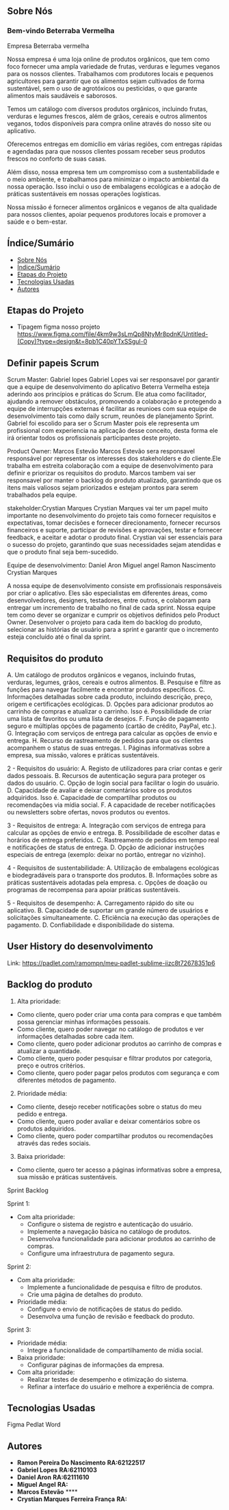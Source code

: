 ## Sobre Nós

### Bem-vindo Beterraba Vermelha

Empresa Beterraba vermelha 

Nossa empresa é uma loja online de produtos orgânicos, que tem como foco fornecer uma ampla variedade de frutas, verduras e legumes veganos para os nossos clientes. Trabalhamos com produtores locais e pequenos agricultores para garantir que os alimentos sejam cultivados de forma sustentável, sem o uso de agrotóxicos ou pesticidas, o que garante alimentos mais saudáveis e saborosos.

Temos um catálogo com diversos produtos orgânicos, incluindo frutas, verduras e legumes frescos, além de grãos, cereais e outros alimentos veganos, todos disponíveis para compra online através do nosso site ou aplicativo.

Oferecemos entregas em domicílio em várias regiões, com entregas rápidas e agendadas para que nossos clientes possam receber seus produtos frescos no conforto de suas casas.

Além disso, nossa empresa tem um compromisso com a sustentabilidade e o meio ambiente, e trabalhamos para minimizar o impacto ambiental da nossa operação. Isso inclui o uso de embalagens ecológicas e a adoção de práticas sustentáveis em nossas operações logísticas.

Nossa missão é fornecer alimentos orgânicos e veganos de alta qualidade para nossos clientes, apoiar pequenos produtores locais e promover a saúde e o bem-estar.

## Índice/Sumário

* [Sobre Nós](#Sobre-Nós) 
* [Índice/Sumário](#Índice-/-Sumário)
* [Etapas do Projeto](#Etapas-do-Projeto)
* [Tecnologias Usadas](#Tecnologias-Usadas)
* [Autores](#Autores)

## Etapas do Projeto
* Tipagem figma nosso projeto 
https://www.figma.com/file/4km9w3sLmQp8NtyMr8pdnK/Untitled-(Copy)?type=design&t=8pb1C40pYTxSSgul-0

## Definir papeis Scrum 
Scrum Master: Gabriel lopes
Gabriel Lopes vai ser responsavel por garantir que a equipe de desenvolvimento do aplicativo Beterra Vermelha esteja aderindo aos princípios e práticas do Scrum. Ele atua como facilitador, ajudando a remover obstáculos, promovendo a colaboração e protegendo a equipe de interrupções externas é facilitar as reunioes com sua equipe de desenvolvimento tais como daily scrum, reunões de planejamento Sprint.
Gabriel foi escolido para ser o Scrum Master pois ele representa um profissional com experiencia na aplicação desse conceito, desta forma ele irá orientar todos os profissionais participantes deste projeto. 

Product Owner: Marcos Estevão 
Marcos Estevão sera responsavel  responsável por representar os interesses dos stakeholders e do cliente.Ele trabalha em estreita colaboração com a equipe de desenvolvimento para definir e priorizar os requisitos do produto.
Marcos tambem vai ser responsavel por manter o backlog do produto atualizado, garantindo que os itens mais valiosos sejam priorizados e estejam prontos para serem trabalhados pela equipe.

stakeholder:Crystian Marques 
Crystian Marques vai ter um papel muito importante no desenvolvimento do projeto tais como fornecer requisitos e expectativas, tomar decisões e fornecer direcionamento, fornecer recursos financeiros e suporte, participar de revisões e aprovações, testar e fornecer feedback, e aceitar e adotar o produto final.
Crystian vai ser essenciais para o sucesso do projeto, garantindo que suas necessidades sejam atendidas e que o produto final seja bem-sucedido. 

Equipe de desenvolvimento:
Daniel Aron
Miguel angel
Ramon Nascimento
Crystian Marques

A nossa equipe de desenvolvimento consiste em profissionais responsáveis por criar o aplicativo. Eles são especialistas em diferentes áreas, como desenvolvedores, designers, testadores, entre outros, e colaboram para entregar um incremento de trabalho no final de cada sprint.
Nossa equipe tem como dever se organizar e cumprir os objetivos definidos pelo Product Owner. Desenvolver o projeto para cada item do backlog do produto,  selecionar as histórias de usuário para a sprint e garantir que o incremento esteja concluído até o final da sprint.



## Requisitos do produto 


A. Um catálogo de produtos orgânicos e veganos, incluindo frutas, verduras, legumes, grãos, cereais e outros alimentos.
B. Pesquise e filtre as funções para navegar facilmente e encontrar produtos específicos.
C. Informações detalhadas sobre cada produto, incluindo descrição, preço, origem e certificações ecológicas.
D. Opções para adicionar produtos ao carrinho de compras e atualizar o carrinho.
Isso é. Possibilidade de criar uma lista de favoritos ou uma lista de desejos.
F. Função de pagamento seguro e múltiplas opções de pagamento (cartão de crédito, PayPal, etc.).
G. Integração com serviços de entrega para calcular as opções de envio e entrega.
H. Recurso de rastreamento de pedidos para que os clientes acompanhem o status de suas entregas.
I. Páginas informativas sobre a empresa, sua missão, valores e práticas sustentáveis.

2 - Requisitos do usuário:
A. Registo de utilizadores para criar contas e gerir dados pessoais.
B. Recursos de autenticação segura para proteger os dados do usuário.
C. Opção de login social para facilitar o login do usuário.
D. Capacidade de avaliar e deixar comentários sobre os produtos adquiridos.
Isso é. Capacidade de compartilhar produtos ou recomendações via mídia social.
F. A capacidade de receber notificações ou newsletters sobre ofertas, novos produtos ou eventos.

3 - Requisitos de entrega:
A. Integração com serviços de entrega para calcular as opções de envio e entrega.
B. Possibilidade de escolher datas e horários de entrega preferidos.
C. Rastreamento de pedidos em tempo real e notificações de status de entrega.
D. Opção de adicionar instruções especiais de entrega (exemplo: deixar no portão, entregar no vizinho).

4 - Requisitos de sustentabilidade:
A. Utilização de embalagens ecológicas e biodegradáveis ​​para o transporte dos produtos.
B. Informações sobre as práticas sustentáveis ​​adotadas pela empresa.
c. Opções de doação ou programas de recompensa para apoiar práticas sustentáveis.

5 - Requisitos de desempenho:
A. Carregamento rápido do site ou aplicativo.
B. Capacidade de suportar um grande número de usuários e solicitações simultaneamente.
C. Eficiência na execução das operações de pagamento.
D. Confiabilidade e disponibilidade do sistema.



## User History do desenvolvimento 

Link: https://padlet.com/ramompn/meu-padlet-sublime-iizc8t72678351p6



## Backlog do produto

1. Alta prioridade:
- Como cliente, quero poder criar uma conta para compras e que também possa gerenciar minhas informações pessoais.
- Como cliente, quero poder navegar no catálogo de produtos e ver informações detalhadas sobre cada item.
- Como cliente, quero poder adicionar produtos ao carrinho de compras e atualizar a quantidade.
- Como cliente, quero poder pesquisar e filtrar produtos por categoria, preço e outros critérios.
- Como cliente, quero poder pagar pelos produtos com segurança e com diferentes métodos de pagamento.

2. Prioridade média:
- Como cliente, desejo receber notificações sobre o status do meu pedido e entrega.
- Como cliente, quero poder avaliar e deixar comentários sobre os produtos adquiridos.
- Como cliente, quero poder compartilhar produtos ou recomendações através das redes sociais.

3. Baixa prioridade:
- Como cliente, quero ter acesso a páginas informativas sobre a empresa, sua missão e práticas sustentáveis.

Sprint Backlog 

Sprint 1:

- Com alta prioridade:
    - Configure o sistema de registro e autenticação do usuário.
    - Implemente a navegação básica no catálogo de produtos.
    - Desenvolva funcionalidade para adicionar produtos ao carrinho de compras.
    - Configure uma infraestrutura de pagamento segura.

Sprint 2:

- Com alta prioridade:
    - Implemente a funcionalidade de pesquisa e filtro de produtos.
    - Crie uma página de detalhes do produto.
- Prioridade média:
    - Configure o envio de notificações de status do pedido.
    - Desenvolva uma função de revisão e feedback do produto.

Sprint 3:

- Prioridade média:
    - Integre a funcionalidade de compartilhamento de mídia social.
- Baixa prioridade:
    - Configurar páginas de informações da empresa.
- Com alta prioridade:
    - Realizar testes de desempenho e otimização do sistema.
    - Refinar a interface do usuário e melhore a experiência de compra.





## Tecnologias Usadas
Figma
Pedlat
Word



## Autores

 - **Ramon Pereira Do Nascimento** **RA:62122517**
 - **Gabriel Lopes** **RA:62110103**
 - **Daniel Aron** **RA:62111610**
 - **Miguel Angel** **RA:**
 - **Marcos Estevão** ****
 - **Crystian Marques Ferreira França** **RA:**

